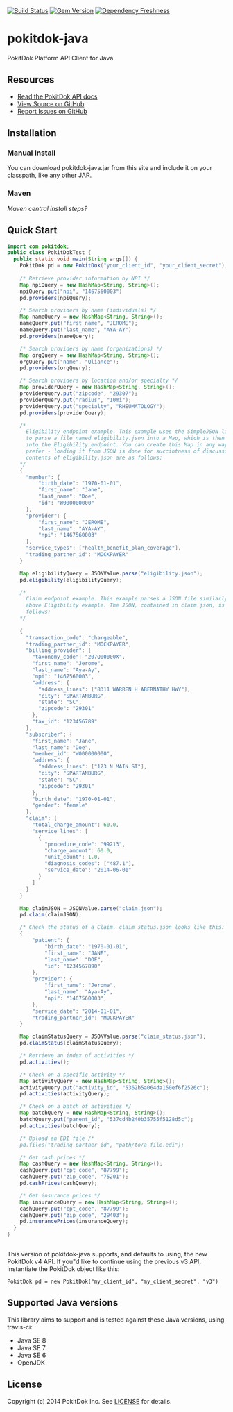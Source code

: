 [![Build Status](https://travis-ci.org/pokitdok/pokitdok-ruby.svg?branch=master)](https://travis-ci.org/pokitdok/pokitdok-java)
[![Gem Version](https://badge.fury.io/rb/pokitdok-ruby.svg)](http://badge.fury.io/rb/pokitdok-java)
[![Dependency Freshness](https://www.versioneye.com/user/projects/538e498b46c4739edd0000ee/badge.svg)](https://www.versioneye.com/user/projects/538e498b46c4739edd0000ee)


pokitdok-java
=============

PokitDok Platform API Client for Java

## Resources
* [Read the PokitDok API docs][apidocs]
* [View Source on GitHub][code]
* [Report Issues on GitHub][issues]

[apidocs]: https://platform.pokitdok.com/documentation/v4#/
[code]: https://github.com/PokitDok/pokitdok-java
[issues]: https://github.com/PokitDok/pokitdok-java/issues

## Installation

### Manual Install
You can download pokitdok-java.jar from this site and include it on your classpath, like any other JAR.

### Maven
_Maven central install steps?_

## Quick Start
```java
import com.pokitdok;
public class PokitDokTest {
  public static void main(String args[]) {
    PokitDok pd = new PokitDok("your_client_id", "your_client_secret");
    
    /* Retrieve provider information by NPI */
    Map npiQuery = new HashMap<String, String>();
    npiQuery.put("npi", "1467560003")
    pd.providers(npiQuery);

    /* Search providers by name (individuals) */
    Map nameQuery = new HashMap<String, String>();
    nameQuery.put("first_name", "JEROME");
    nameQuery.put("last_name", "AYA-AY")
    pd.providers(nameQuery);

    /* Search providers by name (organizations) */
    Map orgQuery = new HashMap<String, String>();
    orgQuery.put("name", "Qliance");
    pd.providers(orgQuery);

    /* Search providers by location and/or specialty */
    Map providerQuery = new HashMap<String, String>();
    providerQuery.put("zipcode", "29307");
    providerQuery.put("radius", "10mi");
    providerQuery.put("specialty", "RHEUMATOLOGY");
    pd.providers(providerQuery);

    /*
      Eligibility endpoint example. This example uses the SimpleJSON library
      to parse a file named eligibility.json into a Map, which is then passed
      into the Eligibility endpoint. You can create this Map in any way you
      prefer - loading it from JSON is done for succintness of discussion. The
      contents of eligibility.json are as follows:
    */
    {
      "member": {
          "birth_date": "1970-01-01",
          "first_name": "Jane",
          "last_name": "Doe",
          "id": "W000000000"
      },
      "provider": {
          "first_name": "JEROME",
          "last_name": "AYA-AY",
          "npi": "1467560003"
      },
      "service_types": ["health_benefit_plan_coverage"],
      "trading_partner_id": "MOCKPAYER"
    }

    Map eligibilityQuery = JSONValue.parse("eligibility.json");
    pd.eligibility(eligibilityQuery);

    /*
      Claim endpoint example. This example parses a JSON file similarly to the
      above Eligibility example. The JSON, contained in claim.json, is as
      follows:
    */
    
    {
      "transaction_code": "chargeable",
      "trading_partner_id": "MOCKPAYER",
      "billing_provider": {
        "taxonomy_code": "207Q00000X",
        "first_name": "Jerome",
        "last_name": "Aya-Ay",
        "npi": "1467560003",
        "address": {
          "address_lines": ["8311 WARREN H ABERNATHY HWY"],
          "city": "SPARTANBURG",
          "state": "SC",
          "zipcode": "29301"
        },
        "tax_id": "123456789"
      },
      "subscriber": {
        "first_name": "Jane",
        "last_name": "Doe",
        "member_id": "W000000000",
        "address": {
          "address_lines": ["123 N MAIN ST"],
          "city": "SPARTANBURG",
          "state": "SC",
          "zipcode": "29301"
        },
        "birth_date": "1970-01-01",
        "gender": "female"
      },
      "claim": {
        "total_charge_amount": 60.0,
        "service_lines": [
          {
            "procedure_code": "99213",
            "charge_amount": 60.0,
            "unit_count": 1.0,
            "diagnosis_codes": ["487.1"],
            "service_date": "2014-06-01"
          }
        ]
      }
    }

    Map claimJSON = JSONValue.parse("claim.json");
    pd.claim(claimJSON);

    /* Check the status of a Claim. claim_status.json looks like this: */
    {
        "patient": {
            "birth_date": "1970-01-01",
            "first_name": "JANE",
            "last_name": "DOE",
            "id": "1234567890"
        },
        "provider": {
            "first_name": "Jerome",
            "last_name": "Aya-Ay",
            "npi": "1467560003",
        },
        "service_date": "2014-01-01",
        "trading_partner_id": "MOCKPAYER"
    }

    Map claimStatusQuery = JSONValue.parse("claim_status.json");
    pd.claimStatus(claimStatusQuery);

    /* Retrieve an index of activities */
    pd.activities();

    /* Check on a specific activity */
    Map activityQuery = new HashMap<String, String>();
    activityQuery.put("activity_id", "5362b5a064da150ef6f2526c");
    pd.activities(activityQuery);

    /* Check on a batch of activities */
    Map batchQuery = new HashMap<String, String>();
    batchQuery.put("parent_id", "537cd4b240b35755f5128d5c");
    pd.activities(batchQuery);

    /* Upload an EDI file /*
    pd.files("trading_partner_id", "path/to/a_file.edi");

    /* Get cash prices */
    Map cashQuery = new HashMap<String, String>();
    cashQuery.put("cpt_code", "87799");
    cashQuery.put("zip_code", "75201");
    pd.cashPrices(cashQuery);

    /* Get insurance prices */
    Map insuranceQuery = new HashMap<String, String>();
    cashQuery.put("cpt_code", "87799");
    cashQuery.put("zip_code", "29403");
    pd.insurancePrices(insuranceQuery);
  }
}
    
```

This version of pokitdok-java supports, and defaults to using, the new
PokitDok v4 API. If you"d like to continue using the previous v3 API,
instantiate the PokitDok object like this:

```
PokitDok pd = new PokitDok("my_client_id", "my_client_secret", "v3")
```

## Supported Java versions
This library aims to support and is tested against these Java versions, 
using travis-ci:

* Java SE 8
* Java SE 7
* Java SE 6
* OpenJDK

## License
Copyright (c) 2014 PokitDok Inc. See [LICENSE][] for details.

[license]: LICENSE.txt
